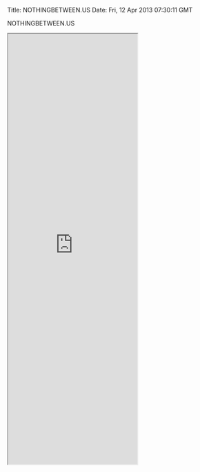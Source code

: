 Title: NOTHINGBETWEEN.US
Date: Fri, 12 Apr 2013 07:30:11 GMT

NOTHINGBETWEEN.US

<iframe src="http://nothingbetween.us" height="1000"></iframe>